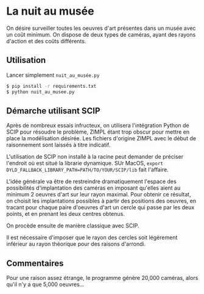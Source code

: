 # La nuit au musée

On désire surveiller toutes les oeuvres d'art présentes dans un musée avec un coût minimum. On dispose de deux types de caméras, ayant des rayons d'action et des coûts différents.

## Utilisation

Lancer simplement `nuit_au_musée.py`

```bash
$ pip install -r requirements.txt
$ python nuit_au_musee.py
```

## Démarche utilisant SCIP

Après de nombreux essais infructeux, on utilisera l'intégration Python de SCIP pour résoudre le problème, ZIMPL étant trop obscur pour mettre en place la modélisation désirée. Les fichiers d'origine ZIMPL avec le début de raisonnement sont laissés à titre indicatif.

L'utilisation de SCIP non installé à la racine peut demander de préciser l'endroit où est situé la librarie dynamique. SUr MacOS, `export DYLD_FALLBACK_LIBRARY_PATH=PATH/TO/YOUR/SCIP/lib` fait l'affaire.

L'idée générale va être de restreindre dramatiquement l'espace des possibilités d'implantation des caméras en imposant qu'elles aient au minimum 2 oeuvres d'art sur leur rayon maximal. Pour obtenir ce résultat, on choisit les implantations possibles à partir des positions des oeuvres, en tracant pour chaque paire d'oeuvres d'art un cercle qui passe par les deux points, et en prenant les deux centres obtenus.

On procède ensuite de manière classique avec SCIP.

Il est nécessaire d'imposer que le rayon des cercles soit légèrement inférieur au rayon théorique pour des raisons d'arrondi.

## Commentaires

Pour une raison assez étrange, le programme génère 20,000 caméras, alors qu'il n'y a que 5,000 oeuvres...